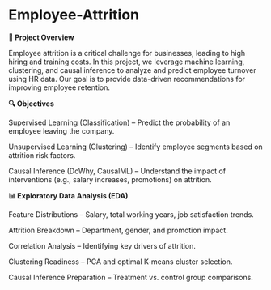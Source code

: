 # Employee-Attrition

**📌 Project Overview**

Employee attrition is a critical challenge for businesses, leading to high hiring and training costs. In this project, we leverage machine learning, clustering, and causal inference to analyze and predict employee turnover using HR data. Our goal is to provide data-driven recommendations for improving employee retention.

**🔍 Objectives**

Supervised Learning (Classification) – Predict the probability of an employee leaving the company.

Unsupervised Learning (Clustering) – Identify employee segments based on attrition risk factors.

Causal Inference (DoWhy, CausalML) – Understand the impact of interventions (e.g., salary increases, promotions) on attrition.

**📊 Exploratory Data Analysis (EDA)**

Feature Distributions – Salary, total working years, job satisfaction trends.

Attrition Breakdown – Department, gender, and promotion impact.

Correlation Analysis – Identifying key drivers of attrition.

Clustering Readiness – PCA and optimal K-means cluster selection.

Causal Inference Preparation – Treatment vs. control group comparisons.
